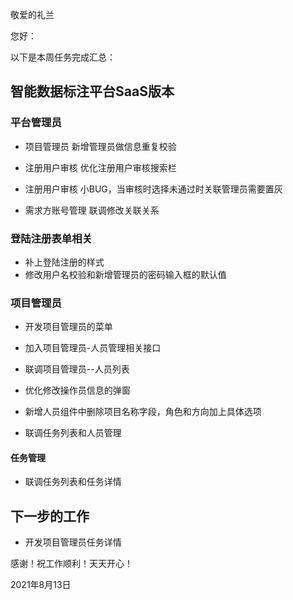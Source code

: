 敬爱的礼兰

您好：

以下是本周任务完成汇总：

## 智能数据标注平台SaaS版本

### 平台管理员

- 项目管理员 新增管理员做信息重复校验

- 注册用户审核 优化注册用户审核搜索栏

- 注册用户审核 小BUG，当审核时选择未通过时关联管理员需要置灰

- 需求方账号管理 联调修改关联关系

### 登陆注册表单相关

- 补上登陆注册的样式
- 修改用户名校验和新增管理员的密码输入框的默认值

### 项目管理员

- 开发项目管理员的菜单
- 加入项目管理员-人员管理相关接口

- 联调项目管理员--人员列表

- 优化修改操作员信息的弹窗

- 新增人员组件中删除项目名称字段，角色和方向加上具体选项

- 联调任务列表和人员管理

#### 任务管理

- 联调任务列表和任务详情

## 下一步的工作

- 开发项目管理员任务详情

感谢！祝工作顺利！天天开心！

2021年8月13日

